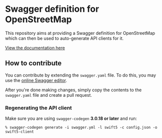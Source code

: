 # Swagger definition for OpenStreetMap

This repository aims at providing a Swagger definition for OpenStreetMap
which can then be used to auto-generate API clients for it.

[View the documentation here][1]

## How to contribute

You can contribute by extending the `swagger.yaml` file. To do this, you may
use the [online Swagger editor][2].

After you're done making changes, simply copy the contents to the `swagger.yaml`
file and create a pull request.

### Regenerating the API client

Make sure you are using `swagger-codegen` **3.0.18 or later** and run:

    % swagger-codegen generate -i swagger.yml -l swift5 -c config.json -o swift5-client

[1]: https://wtimme.github.io/openstreetmap-openapi/
[2]: https://editor.swagger.io/?url=https://wtimme.github.io/osm-swagger/swagger.yaml
